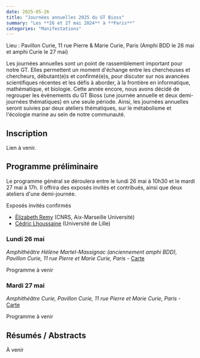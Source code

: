 ```yaml
---
date: 2025-05-26
title: "Journées annuelles 2025 du GT Bioss"
summary: "Les **26 et 27 mai 2024** à **Paris**"
categories: "Manifestations"
---
```


Lieu : Pavillon Curie, 11 rue Pierre &amp; Marie Curie, Paris
(Amphi BDD le 26 mai et amphi Curie le 27 mai)

Les journées annuelles sont un point de rassemblement important pour notre GT. Elles permettent un moment d'échange entre les chercheuses et chercheurs, débutant(e)s et confirmé(e)s, pour discuter sur nos avancées scientifiques récentes et les défis à aborder, à la frontière en informatique, mathématique, et biologie.
Cette année encore, nous avons décidé de regrouper les évènements du GT Bioss (une journée annuelle et deux demi-journées thématiques) en une seule période. Ainsi, les journées annuelles seront suivies par deux ateliers thématiques, sur le métabolisme et l'écologie marine au sein de notre communauté.

## Inscription

Lien à venir.

## Programme préliminaire

Le programme général se déroulera entre le lundi 26 mai à 10h30 et le mardi 27 mai à 17h.
Il offrira des exposés invités et contribués, ainsi que deux ateliers d'une demi-journée.

Exposés invités confirmés
- [Élizabeth Remy](https://mabios.math.cnrs.fr/perso/remy.html) (CNRS, Aix-Marseille Université)
- [Cédric Lhoussaine](https://www.cristal.univ-lille.fr/en/profil/lhoussai/) (Université de Lille)

### Lundi 26 mai
*Amphithéâtre Hélène Martel-Massignac (anciennement amphi BDD), Pavillon Curie, 11 rue Pierre et Marie Curie, Paris* - [Carte](https://www.openstreetmap.org/way/56066140)

Programme à venir

### Mardi 27 mai
*Amphithéâtre Curie, Pavillon Curie, 11 rue Pierre et Marie Curie, Paris* - [Carte](https://www.openstreetmap.org/way/56066140)

Programme à venir

## Résumés / Abstracts
À venir
